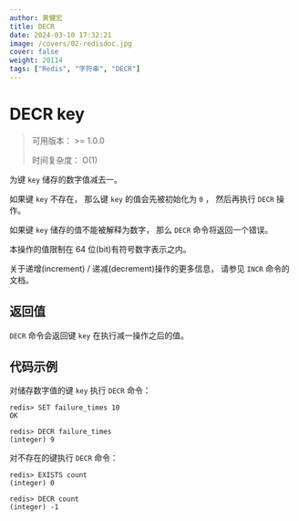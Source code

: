 ```yaml
---
author: 黄健宏
title: DECR
date: 2024-03-10 17:32:21
image: /covers/02-redisdoc.jpg
cover: false
weight: 20114
tags: ["Redis", "字符串", "DECR"]
---
```


# DECR key

> 可用版本： >= 1.0.0
> 
> 时间复杂度： O(1)

为键 `key` 储存的数字值减去一。

如果键 `key` 不存在， 那么键 `key` 的值会先被初始化为 `0` ， 然后再执行 `DECR` 操作。

如果键 `key` 储存的值不能被解释为数字， 那么 `DECR` 命令将返回一个错误。

本操作的值限制在 64 位(bit)有符号数字表示之内。

关于递增(increment) / 递减(decrement)操作的更多信息， 请参见 `INCR` 命令的文档。

## 返回值

`DECR` 命令会返回键 `key` 在执行减一操作之后的值。

## 代码示例

对储存数字值的键 `key` 执行 `DECR` 命令：

```shell
redis> SET failure_times 10
OK

redis> DECR failure_times
(integer) 9
```

对不存在的键执行 `DECR` 命令：

```shell
redis> EXISTS count
(integer) 0

redis> DECR count
(integer) -1
```